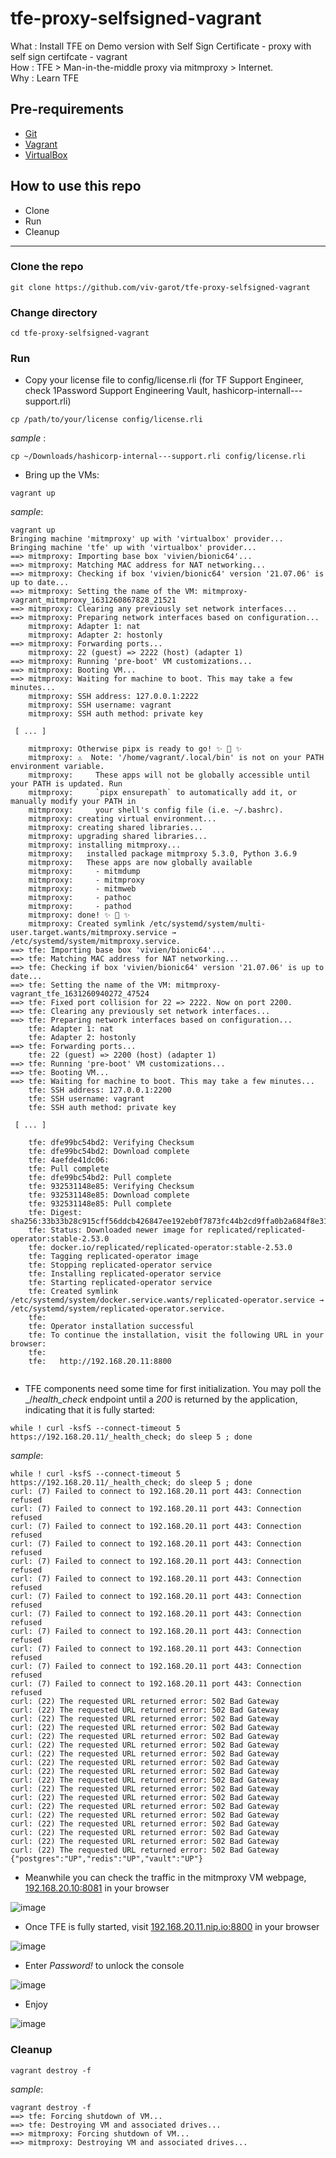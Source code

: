 # tfe-proxy-selfsigned-vagrant
What : Install TFE on Demo version with Self Sign Certificate - proxy with self sign certifcate - vagrant  
How : TFE > Man-in-the-middle proxy via mitmproxy > Internet.  
Why : Learn TFE

## Pre-requirements

* [Git](https://git-scm.com/book/en/v2/Getting-Started-Installing-Git) 
* [Vagrant](https://www.vagrantup.com/docs/installation)
* [VirtualBox](https://www.virtualbox.org/wiki/Downloads)


## How to use this repo

- Clone
- Run
- Cleanup

---

### Clone the repo

```
git clone https://github.com/viv-garot/tfe-proxy-selfsigned-vagrant
```

### Change directory

```
cd tfe-proxy-selfsigned-vagrant
```

### Run

* Copy your license file to config/license.rli (for TF Support Engineer, check 1Password Support Engineering Vault, hashicorp-internall---support.rli)

```
cp /path/to/your/license config/license.rli
```

_sample_ :

```
cp ~/Downloads/hashicorp-internal---support.rli config/license.rli
```

* Bring up the VMs:

```
vagrant up
```

_sample_:

```
vagrant up
Bringing machine 'mitmproxy' up with 'virtualbox' provider...
Bringing machine 'tfe' up with 'virtualbox' provider...
==> mitmproxy: Importing base box 'vivien/bionic64'...
==> mitmproxy: Matching MAC address for NAT networking...
==> mitmproxy: Checking if box 'vivien/bionic64' version '21.07.06' is up to date...
==> mitmproxy: Setting the name of the VM: mitmproxy-vagrant_mitmproxy_1631260867828_21521
==> mitmproxy: Clearing any previously set network interfaces...
==> mitmproxy: Preparing network interfaces based on configuration...
    mitmproxy: Adapter 1: nat
    mitmproxy: Adapter 2: hostonly
==> mitmproxy: Forwarding ports...
    mitmproxy: 22 (guest) => 2222 (host) (adapter 1)
==> mitmproxy: Running 'pre-boot' VM customizations...
==> mitmproxy: Booting VM...
==> mitmproxy: Waiting for machine to boot. This may take a few minutes...
    mitmproxy: SSH address: 127.0.0.1:2222
    mitmproxy: SSH username: vagrant
    mitmproxy: SSH auth method: private key
        
 [ ... ]
 
    mitmproxy: Otherwise pipx is ready to go! ✨ 🌟 ✨
    mitmproxy: ⚠️  Note: '/home/vagrant/.local/bin' is not on your PATH environment variable.
    mitmproxy:     These apps will not be globally accessible until your PATH is updated. Run
    mitmproxy:     `pipx ensurepath` to automatically add it, or manually modify your PATH in
    mitmproxy:     your shell's config file (i.e. ~/.bashrc).
    mitmproxy: creating virtual environment...
    mitmproxy: creating shared libraries...
    mitmproxy: upgrading shared libraries...
    mitmproxy: installing mitmproxy...
    mitmproxy:   installed package mitmproxy 5.3.0, Python 3.6.9
    mitmproxy:   These apps are now globally available
    mitmproxy:     - mitmdump
    mitmproxy:     - mitmproxy
    mitmproxy:     - mitmweb
    mitmproxy:     - pathoc
    mitmproxy:     - pathod
    mitmproxy: done! ✨ 🌟 ✨
    mitmproxy: Created symlink /etc/systemd/system/multi-user.target.wants/mitmproxy.service → /etc/systemd/system/mitmproxy.service.
==> tfe: Importing base box 'vivien/bionic64'...
==> tfe: Matching MAC address for NAT networking...
==> tfe: Checking if box 'vivien/bionic64' version '21.07.06' is up to date...
==> tfe: Setting the name of the VM: mitmproxy-vagrant_tfe_1631260940272_47524
==> tfe: Fixed port collision for 22 => 2222. Now on port 2200.
==> tfe: Clearing any previously set network interfaces...
==> tfe: Preparing network interfaces based on configuration...
    tfe: Adapter 1: nat
    tfe: Adapter 2: hostonly
==> tfe: Forwarding ports...
    tfe: 22 (guest) => 2200 (host) (adapter 1)
==> tfe: Running 'pre-boot' VM customizations...
==> tfe: Booting VM...
==> tfe: Waiting for machine to boot. This may take a few minutes...
    tfe: SSH address: 127.0.0.1:2200
    tfe: SSH username: vagrant
    tfe: SSH auth method: private key
            
 [ ... ]
    
    tfe: dfe99bc54bd2: Verifying Checksum
    tfe: dfe99bc54bd2: Download complete
    tfe: 4aefde41dc06:
    tfe: Pull complete
    tfe: dfe99bc54bd2: Pull complete
    tfe: 932531148e85: Verifying Checksum
    tfe: 932531148e85: Download complete
    tfe: 932531148e85: Pull complete
    tfe: Digest: sha256:33b33b28c915cff56ddcb426847ee192eb0f7873fc44b2cd9ffa0b2a684f8e31
    tfe: Status: Downloaded newer image for replicated/replicated-operator:stable-2.53.0
    tfe: docker.io/replicated/replicated-operator:stable-2.53.0
    tfe: Tagging replicated-operator image
    tfe: Stopping replicated-operator service
    tfe: Installing replicated-operator service
    tfe: Starting replicated-operator service
    tfe: Created symlink /etc/systemd/system/docker.service.wants/replicated-operator.service → /etc/systemd/system/replicated-operator.service.
    tfe:
    tfe: Operator installation successful
    tfe: To continue the installation, visit the following URL in your browser:
    tfe:
    tfe:   http://192.168.20.11:8800   
     
```

* TFE components need some time for first initialization.  You may poll the _/_health_check_ endpoint until a _200_ is returned by the application, indicating that it is fully started:

```
while ! curl -ksfS --connect-timeout 5 https://192.168.20.11/_health_check; do sleep 5 ; done
```

_sample_:

```
while ! curl -ksfS --connect-timeout 5 https://192.168.20.11/_health_check; do sleep 5 ; done
curl: (7) Failed to connect to 192.168.20.11 port 443: Connection refused
curl: (7) Failed to connect to 192.168.20.11 port 443: Connection refused
curl: (7) Failed to connect to 192.168.20.11 port 443: Connection refused
curl: (7) Failed to connect to 192.168.20.11 port 443: Connection refused
curl: (7) Failed to connect to 192.168.20.11 port 443: Connection refused
curl: (7) Failed to connect to 192.168.20.11 port 443: Connection refused
curl: (7) Failed to connect to 192.168.20.11 port 443: Connection refused
curl: (7) Failed to connect to 192.168.20.11 port 443: Connection refused
curl: (7) Failed to connect to 192.168.20.11 port 443: Connection refused
curl: (7) Failed to connect to 192.168.20.11 port 443: Connection refused
curl: (7) Failed to connect to 192.168.20.11 port 443: Connection refused
curl: (7) Failed to connect to 192.168.20.11 port 443: Connection refused
curl: (22) The requested URL returned error: 502 Bad Gateway
curl: (22) The requested URL returned error: 502 Bad Gateway
curl: (22) The requested URL returned error: 502 Bad Gateway
curl: (22) The requested URL returned error: 502 Bad Gateway
curl: (22) The requested URL returned error: 502 Bad Gateway
curl: (22) The requested URL returned error: 502 Bad Gateway
curl: (22) The requested URL returned error: 502 Bad Gateway
curl: (22) The requested URL returned error: 502 Bad Gateway
curl: (22) The requested URL returned error: 502 Bad Gateway
curl: (22) The requested URL returned error: 502 Bad Gateway
curl: (22) The requested URL returned error: 502 Bad Gateway
curl: (22) The requested URL returned error: 502 Bad Gateway
curl: (22) The requested URL returned error: 502 Bad Gateway
curl: (22) The requested URL returned error: 502 Bad Gateway
curl: (22) The requested URL returned error: 502 Bad Gateway
curl: (22) The requested URL returned error: 502 Bad Gateway
curl: (22) The requested URL returned error: 502 Bad Gateway
curl: (22) The requested URL returned error: 502 Bad Gateway
{"postgres":"UP","redis":"UP","vault":"UP"}
```

* Meanwhile you can check the traffic in the mitmproxy VM webpage, [192.168.20.10:8081](http:192.168.20.10:8081) in your browser

![image](https://user-images.githubusercontent.com/85481359/132823624-78c0fb2c-0f98-4cec-b40f-b952befa6031.png)


* Once TFE is fully started, visit [192.168.20.11.nip.io:8800](http:192.168.20.11.nip.io:8800) in your browser

![image](https://user-images.githubusercontent.com/85481359/132824324-6be8590f-ca89-4c25-8982-0f2f2be39db1.png)

* Enter *Password!* to unlock the console

![image](https://user-images.githubusercontent.com/85481359/132824452-17c54cf3-32d5-4cad-98f1-2dcd5dda0eb4.png)

* Enjoy

![image](https://user-images.githubusercontent.com/85481359/132824704-0926de15-cde4-4821-af19-9ae59eb9fa63.png)

### Cleanup

```
vagrant destroy -f
```

_sample_:

```
vagrant destroy -f
==> tfe: Forcing shutdown of VM...
==> tfe: Destroying VM and associated drives...
==> mitmproxy: Forcing shutdown of VM...
==> mitmproxy: Destroying VM and associated drives...
```
